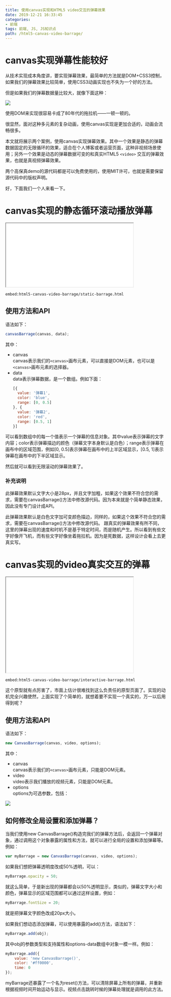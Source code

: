 ```yaml
---
title: 使用canvas实现和HTML5 video交互的弹幕效果
date: 2019-12-21 16:33:45
categories:
- 前端
tags: 前端, JS, JS知识点
path: /html5-canvas-video-barrage/
---
```


# canvas实现弹幕性能较好

从技术实现成本角度讲，要实现弹幕效果，最简单的方法就是DOM+CSS3控制，如果我们的弹幕效果比较简单，使用CSS3动画实现也不失为一个好的方法。

但是如果我们的弹幕数据量比较大，就像下面这种：

![](2019-12-21-16-34-45.png)

使用DOM来实现很容易卡成了80年代的拖拉机——一顿一顿的。

很显然，面对这种多元素的复杂动画，使用canvas实现是更加合适的，动画会流畅很多。

本文就将展示两个案例，使用canvas实现弹幕效果。其中一个效果是静态的弹幕数据固定的无限循环的效果，适合在个人博客或者运营页面，这种非视频场景使用；另外一个效果是动态的弹幕数据可变的和真实HTML5 `<video>` 交互的弹幕效果，也就是真视频弹幕效果。

两个高保真demo的源代码都是可以免费使用的，使用MIT许可，也就是需要保留源代码中的版权声明。

好，下面我们一个人来看一下。

# canvas实现的静态循环滚动播放弹幕

<iframe src="/examples/html5-canvas-video-barrage/static-barrage.html" width="400" height="200"></iframe>

`embed:html5-canvas-video-barrage/static-barrage.html`

## 使用方法和API

语法如下：

```js
canvasBarrage(canvas, data);
```

其中：

- canvas  
  canvas表示我们的`<canvas>`画布元素，可以直接是DOM元素，也可以是`<canvas>`画布元素的选择器。
- data  
  data表示弹幕数据，是一个数组。例如下面：
  ```js
  [{
    value: '弹幕1',
    color: 'blue',
    range: [0, 0.5]
  }, {
    value: '弹幕2',
    color: 'red',
    range: [0.5, 1]
  }]
  ```

可以看到数组中的每一个值表示一个弹幕的信息对象。其中value表示弹幕的文字内容；color表示弹幕描边的颜色（弹幕文字本身默认是白色）；range表示弹幕在画布中的区域范围，例如[0, 0.5]表示弹幕在画布中的上半区域显示，[0.5, 1]表示弹幕在画布中的下半区域显示。

然后就可以看到无限滚动的弹幕效果了。

### 补充说明

此弹幕效果默认文字大小是28px，并且文字加粗，如果这个效果不符合您的需求，需要在canvasBarrage()方法中修改源代码。因为本来就是个简单静态效果，因此没有专门设计成API。

此弹幕效果默认是白色文字加可变颜色描边，同样的，如果这个效果不符合您的需求，需要在canvasBarrage()方法中修改源代码。
跟真实的弹幕效果有所不同，这里的弹幕出现的速度和时机不是基于特定时间，而是随机产生。所以看到有些文字好像开飞机，而有些文字好像坐着拖拉机。因为是死数据，这样设计会看上去更真实写。

# canvas实现的video真实交互的弹幕

<iframe src="/examples/html5-canvas-video-barrage/interactive-barrage.html" width="400" height="300"></iframe>

`embed:html5-canvas-video-barrage/interactive-barrage.html`

这个原型就有点厉害了，市面上估计很难找到这么负责任的原型页面了。实现的动机完全兴趣使然，上面实现了个简单的，就想着要不实现一个真实的，万一以后用得到呢？

## 使用方法和API

语法如下：

```js
new CanvasBarrage(canvas, video, options);
```

其中：

- canvas  
  canvas表示我们的`<canvas>`画布元素，只能是DOM元素。
- video  
  video表示我们播放的视频元素，只能是DOM元素。
- options  
  options为可选参数，包括：

![](2019-12-23-01-49-36.png)

## 如何修改全局设置和添加弹幕？

当我们使用new CanvasBarrage()构造完我们的弹幕方法后，会返回一个弹幕对象，通过调用这个对象暴露的属性和方法，就可以进行全局的设置和添加弹幕等。例如：

```js
var myBarrage = new CanvasBarrage(canvas, video, options);
```

如果我们想把弹幕透明度改成50%透明，可以：

```js
myBarrage.opacity = 50;
```

就这么简单，于是新出现的弹幕都会以50%透明显示，类似的，弹幕文字大小和颜色，弹幕显示的区域范围都可以通过这样设置，例如：

```js
myBarrage.fontSize = 20;
```

就是把弹幕文字颜色改成20px大小。

如果我们想动态添加弹幕，可以使用暴露的add()方法，语法如下：

```js
myBarrage.add(obj);
```

其中obj的参数类型和支持属性和options-data数组中对象一模一样。例如：

```js
myBarrage.add({
    value: 'new CanvasBarrage()',
    color: '#ff0000',
    time: 0
});
```

myBarrage还暴露了一个名为reset()方法，可以清除屏幕上所有的弹幕，并重新根据视频时间开始运动与显示。视频点击跳转时候的弹幕处理就是调用的此方法。
